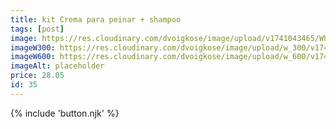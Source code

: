 ```yaml
---
title: kit Crema para peinar + shampoo
tags: [post]
image: https://res.cloudinary.com/dvoigkose/image/upload/v1741043465/WhatsApp_Image_2025-02-13_at_12.08.57_5_yj2ifr.jpg
imageW300: https://res.cloudinary.com/dvoigkose/image/upload/w_300/v1741043465/WhatsApp_Image_2025-02-13_at_12.08.57_5_yj2ifr.jpg
imageW600: https://res.cloudinary.com/dvoigkose/image/upload/w_600/v1741043465/WhatsApp_Image_2025-02-13_at_12.08.57_5_yj2ifr.jpg
imageAlt: placeholder
price: 28.05
id: 35
---
```


{% include 'button.njk' %}